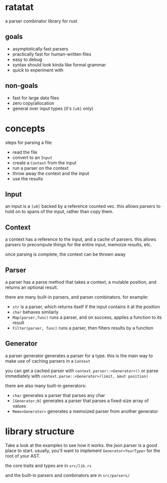 # ratatat

a parser combinator library for rust

## goals

- asymptotically fast parsers
- practically fast for human-written files
- easy to debug
- syntax should look kinda like formal grammar
- quick to experiment with

## non-goals

- fast for large data files
- zero copy/allocation
- general over input types (it's `[u8]` only)

# concepts

steps for parsing a file:
- read the file
- convert to an `Input`
- create a `Context` from the input
- run a parser on the context
- throw away the context and the input
- use the results

## Input

an input is a `[u8]` backed by a reference counted vec. this allows parsers to hold on to spans of the input, rather than copy them.

## Context

a context has a reference to the input, and a cache of parsers. this allows parsers to precompute things for the entire input, memoize results, etc.

once parsing is complete, the context can be thrown away

## Parser

a parser has a parse method that takes a context, a mutable position, and returns an optional result.

there are many built-in parsers, and parser combinators. for example:
- `str` is a parser, which returns itself if the input contains it at the position
- `char` behaves similarly
- `Map(parser,func)` runs a parser, and on success, applies a function to its result
- `Filter(parser, func)` runs a parser, then filters results by a function

## Generator

a parser generator generates a parser for a type. this is the main way to make use of caching parsers in a `Context`

you can get a cached parser with `context.parser::<Generator>()`
or parse immediately with `context.parse::<Generator>(limit, &mut position)`

there are also many built-in generators:
- `char` generates a parser that parses any char
- `[Generator;N]` generates a parser that parses a fixed-size array of values
- `Memo<Generator>` generates a memoized parser from another generator

# library structure

Take a look at the examples to see how it works. the json parser is a good place to start. usually, you'll want to implement `Generator<YourType>` for the root of your AST.

the core traits and types are in `src/lib.rs`

and the built-in parsers and combinators are in `src/parsers/`
